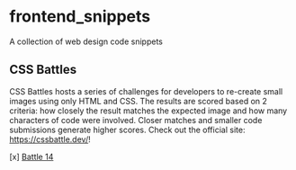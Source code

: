 # frontend_snippets
A collection of web design code snippets

## CSS Battles
CSS Battles hosts a series of challenges for developers to re-create small images using only HTML and CSS. The results are scored based on 2 criteria: how closely the result matches the expected image and how many characters of code were involved. Closer matches and smaller code submissions generate higher scores. Check out the official site: https://cssbattle.dev/!

[x] [Battle 14](https://atarak.github.io/frontend_snippets/)
